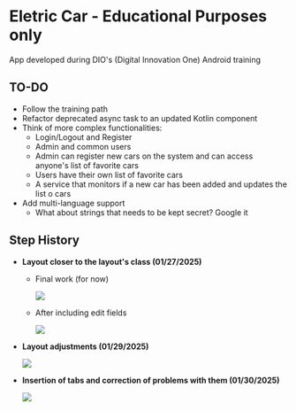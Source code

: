 # Eletric Car - Educational Purposes only
App developed during DIO's (Digital Innovation One) Android training

## TO-DO
+ Follow the training path
+ Refactor deprecated async task to an updated Kotlin component
+ Think of more complex functionalities:
    - Login/Logout and Register
    - Admin and common users
    - Admin can register new cars on the system and can access anyone's list of favorite cars
    - Users have their own list of favorite cars
    - A service that monitors if a new car has been added and updates the list o cars
+ Add multi-language support
    - What about strings that needs to be kept secret? Google it

## Step History
+ **Layout closer to the layout's class (01/27/2025)**
    - Final work (for now)

        ![](./readme_imgs/05_layouts.png)
    
    - After including edit fields

        ![](./readme_imgs/06_layouts.png)

+ **Layout adjustments (01/29/2025)**

    ![](./readme_imgs/07_layouts.png)

+ **Insertion of tabs and correction of problems with them (01/30/2025)**

    ![](./readme_imgs/08_layouts.png)

    

